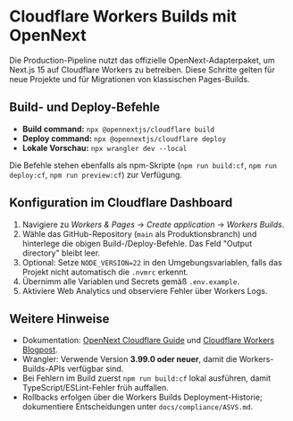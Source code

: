 # Cloudflare Workers Builds mit OpenNext

Die Production-Pipeline nutzt das offizielle OpenNext-Adapterpaket, um Next.js 15 auf Cloudflare Workers zu betreiben. Diese Schritte gelten für neue Projekte und für Migrationen von klassischen Pages-Builds.

## Build- und Deploy-Befehle
- **Build command:** `npx @opennextjs/cloudflare build`
- **Deploy command:** `npx @opennextjs/cloudflare deploy`
- **Lokale Vorschau:** `npx wrangler dev --local`

Die Befehle stehen ebenfalls als npm-Skripte (`npm run build:cf`, `npm run deploy:cf`, `npm run preview:cf`) zur Verfügung.

## Konfiguration im Cloudflare Dashboard
1. Navigiere zu *Workers & Pages* → *Create application* → *Workers Builds*.
2. Wähle das GitHub-Repository (`main` als Produktionsbranch) und hinterlege die obigen Build-/Deploy-Befehle. Das Feld "Output directory" bleibt leer.
3. Optional: Setze `NODE_VERSION=22` in den Umgebungsvariablen, falls das Projekt nicht automatisch die `.nvmrc` erkennt.
4. Übernimm alle Variablen und Secrets gemäß `.env.example`.
5. Aktiviere Web Analytics und observiere Fehler über Workers Logs.

## Weitere Hinweise
- Dokumentation: [OpenNext Cloudflare Guide](https://opennext.js.org/cloudflare/get-started) und [Cloudflare Workers Blogpost](https://blog.cloudflare.com/deploying-nextjs-apps-to-cloudflare-workers-with-the-opennext-adapter/).
- Wrangler: Verwende Version **3.99.0 oder neuer**, damit die Workers-Builds-APIs verfügbar sind.
- Bei Fehlern im Build zuerst `npm run build:cf` lokal ausführen, damit TypeScript/ESLint-Fehler früh auffallen.
- Rollbacks erfolgen über die Workers Builds Deployment-Historie; dokumentiere Entscheidungen unter `docs/compliance/ASVS.md`.
